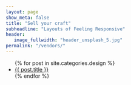 ```yaml
---
layout: page
show_meta: false
title: "Sell your craft"
subheadline: "Layouts of Feeling Responsive"
header:
   image_fullwidth: "header_unsplash_5.jpg"
permalink: "/vendors/"
---
```

<ul>
    {% for post in site.categories.design %}
    <li><a href="{{ site.url }}{{ post.url }}">{{ post.title }}</a></li>
    {% endfor %}
</ul>